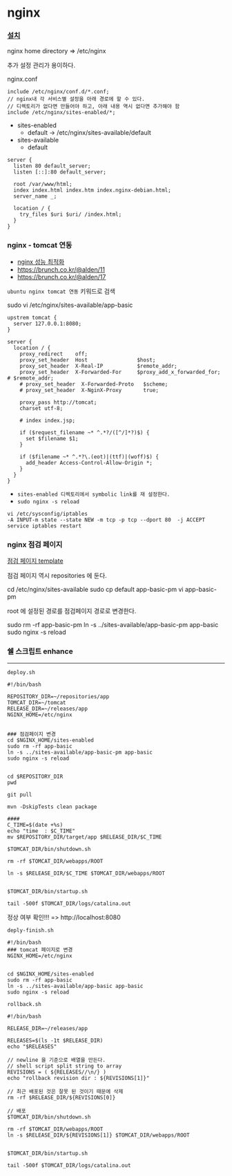 
# nginx 

### [설치](http://www.shako.net/blog/installing-lemp-stack-on-ubuntu-server-14-04/)

nginx home directory => /etc/nginx


추가 설정 관리가 용이하다.

nginx.conf
```
include /etc/nginx/conf.d/*.conf;
// nginx내 각 서비스별 설정을 아래 경로에 할 수 있다.
// 디렉토리가 없다면 만들어야 하고, 아래 내용 역시 없다면 추가해야 함
include /etc/nginx/sites-enabled/*; 
```
- sites-enabled
  - default -> /etc/nginx/sites-available/default
- sites-available
  - default


```
server {
  listen 80 default_server;
  listen [::]:80 default_server;

  root /var/www/html;
  index index.html index.htm index.nginx-debian.html;
  server_name _;

  location / {
    try_files $uri $uri/ /index.html;
  }
}
```

### nginx - tomcat 연동

- [nginx 성능 최적화](http://blog.naver.com/parkjy76/220883903567)
- https://brunch.co.kr/@alden/11
- https://brunch.co.kr/@alden/17

`ubuntu nginx tomcat 연동` 키워드로 검색

sudo vi /etc/nginx/sites-available/app-basic

```
upstrem tomcat {
  server 127.0.0.1:8080;
}

server {
  location / {
    proxy_redirect    off;
    proxy_set_header  Host                $host;
    proxy_set_header  X-Real-IP           $remote_addr;
    proxy_set_header  X-Forwarded-For     $proxy_add_x_forwarded_for; # $remote_addr;
    # proxy_set_header  X-Forwarded-Proto   $scheme;
    # proxy_set_header  X-NginX-Proxy       true;
    
    proxy_pass http://tomcat;
    charset utf-8;

    # index index.jsp;

    if ($request_filename ~* ^.*?/([^/]*?)$) {
      set $filename $1;
    }

    if ($filename ~* ^.*?\.(eot)|(ttf)|(woff)$) {
      add_header Access-Control-Allow-Origin *;
    }
  }
}
```

- `sites-enabled 디렉토리에서 symbolic link를 재 설정한다.`
- `sudo nginx -s reload`


```centOS
vi /etc/sysconfig/iptables
-A INPUT-m state --state NEW -m tcp -p tcp --dport 80  -j ACCEPT
service iptables restart
```

### nginx 점검 페이지

[점검 페이지 template](https://graygrids.com/item/level-responsive-coming-soon-template/)

점검 페이지 역시 repositories 에 둔다.


cd /etc/nginx/sites-available
sudo cp default app-basic-pm
vi app-basic-pm

root 에 설정된 경로를 점검페이지 경로로 변경한다.

sudo rm -rf app-basic-pm
ln -s ../sites-available/app-basic-pm app-basic
sudo nginx -s reload

### 쉘 스크립트 enhance
---

`deploy.sh`
```
#!/bin/bash

REPOSITORY_DIR=~/repositories/app
TOMCAT_DIR=~/tomcat
RELEASE_DIR=~/releases/app
NGINX_HOME=/etc/nginx


### 점검페이지 변경
cd $NGINX_HOME/sites-enabled
sudo rm -rf app-basic
ln -s ../sites-available/app-basic-pm app-basic
sudo nginx -s reload


cd $REPOSITORY_DIR
pwd

git pull

mvn -DskipTests clean package

#### 
C_TIME=$(date +%s)
echo "time  : $C_TIME"
mv $REPOSITORY_DIR/target/app $RELEASE_DIR/$C_TIME

$TOMCAT_DIR/bin/shutdown.sh

rm -rf $TOMCAT_DIR/webapps/ROOT

ln -s $RELEASE_DIR/$C_TIME $TOMCAT_DIR/webapps/ROOT


$TOMCAT_DIR/bin/startup.sh

tail -500f $TOMCAT_DIR/logs/catalina.out
```

정상 여부 확인!!! => http://localhost:8080

`deply-finish.sh`
```
#!/bin/bash
### tomcat 페이지로 변경
NGINX_HOME=/etc/nginx


cd $NGINX_HOME/sites-enabled
sudo rm -rf app-basic
ln -s ../sites-available/app-basic app-basic
sudo nginx -s reload
```

`rollback.sh`
```
#!/bin/bash

RELEASE_DIR=~/releases/app

RELEASES=$(ls -1t $RELEASE_DIR)
echo "$RELEASES"

// newline 을 기준으로 배열을 만든다.
// shell script split string to array
REVISIONS = ( ${RELEASES//\n/} )
echo "rollback revision dir : ${REVISIONS[1]}"

// 최근 배포된 것은 잘못 된 것이기 때문에 삭제
rm -rf $RELEASE_DIR/${REVISIONS[0]}

// 배포
$TOMCAT_DIR/bin/shutdown.sh

rm -rf $TOMCAT_DIR/webapps/ROOT
ln -s $RELEASE_DIR/${REVISIONS[1]} $TOMCAT_DIR/webapps/ROOT


$TOMCAT_DIR/bin/startup.sh

tail -500f $TOMCAT_DIR/logs/catalina.out
```